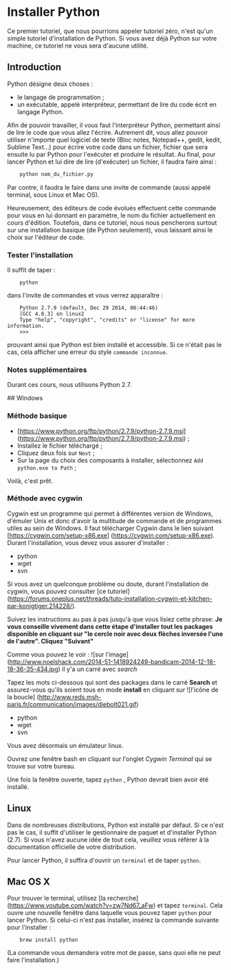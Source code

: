 # Installer Python

Ce premier tutoriel, que nous pourrions appeler tutoriel zéro, n'est qu'un simple tutoriel d'installation de Python.
Si vous avez déjà Python sur votre machine, ce tutoriel ne vous sera d'aucune utilité.

## Introduction

Python désigne deux choses :
* le langage de programmation ;
* un exécutable, appelé interpréteur, permettant de lire du code écrit en langage Python.

Afin de pouvoir travailler, il vous faut l'interpréteur Python, permettant ainsi de lire le code que vous allez l'écrire.
Autrement dit, vous allez pouvoir utiliser n'importe quel logiciel de texte (Bloc notes, Notepad++, gedit, kedit, Sublime Text...)
pour écrire votre code dans un fichier, fichier que sera ensuite lu par Python pour l'exécuter et produire le résultat.
Au final, pour lancer Python et lui dire de lire (d'exécuter) un fichier, il faudra faire ainsi :
```bash
	python nom_du_fichier.py
```
Par contre, il faudra le faire dans une invite de commande (aussi appelé terminal, sous Linux et Mac OS).

Heureusement, des éditeurs de code évolués effectuent cette commande pour vous en lui donnant en paramètre, le nom du fichier actuellement en cours d'édition. Toutefois, dans ce tutoriel, nous nous pencherons surtout sur une installation basique (de Python seulement), vous laissant ainsi le choix sur l'éditeur de code.

### Tester l'installation

Il suffit de taper :
```
	python
```
dans l'invite de commandes et vous verrez apparaître :
```
	Python 2.7.9 (default, Dec 29 2014, 06:44:46) 
	[GCC 4.8.3] on linux2
	Type "help", "copyright", "credits" or "license" for more information.
	>>> 
```
prouvant ainsi que Python est bien installé et accessible. Si ce n'était pas le cas, cela afficher une erreur du style `commande inconnue`.

### Notes supplémentaires

Durant ces cours, nous utilisons Python 2.7.


## Windows

### Méthode basique

* [https://www.python.org/ftp/python/2.7.9/python-2.7.9.msi] (https://www.python.org/ftp/python/2.7.9/python-2.7.9.msi) ;
* Installez le fichier téléchargé ;
* Cliquez deux fois sur `Next` ;
* Sur la page du choix des composants à installer, sélectionnez `Add python.exe to Path` ;

Voilà, c'est prêt.

### Méthode avec cygwin

Cygwin est un programme qui permet à différentes version de Windows, d'émuler Unix et donc d'avoir la multitude de commande et de programmes utiles au sein de Windows. 
Il faut télécharger Cygwin dans le lien suivant [https://cygwin.com/setup-x86.exe] (https://cygwin.com/setup-x86.exe). Durant l'installation, vous devez vous assurer d'installer :
* python
* wget
* svn

Si vous avez un quelconque problème ou doute, durant l'installation de cygwin, vous pouvez consulter [ce tutoriel] (https://forums.oneplus.net/threads/tuto-installation-cygwin-et-kitchen-par-konigtiger.214228/).

Suivez les instructions au pas à pas jusqu'à que vous lisiez cette phrase: **Je vous conseille vivement dans cette étape d'installer tout les packages disponible en cliquant sur "le cercle noir avec deux flèches inversée l'une de l'autre". Cliquez "Suivant"**

Comme vous pouvez le voir :
![sur l'image] (http://www.noelshack.com/2014-51-1418924249-bandicam-2014-12-18-18-36-35-434.jpg)
il y'a un carré avec *search* 

Tapez les mots ci-dessous qui sont des packages dans le carré **Search** et assurez-vous qu'ils soient tous en mode **install** en cliquant sur ![l'icône de la boucle] (http://www.reds.msh-paris.fr/communication/images/diebolt021.gif)

- python
- wget
- svn

Vous avez désormais un émulateur linux.

Ouvrez une fenêtre bash en cliquant sur l'onglet *Cygwin Terminal* qui se trouve sur votre bureau.

Une fois la fenêtre ouverte, tapez ```python``` , Python devrait bien avoir été installé.

## Linux 

Dans de nombreuses distributions, Python est installé par défaut.
Si ce n'est pas le cas, il suffit d'utiliser le gestionnaire de paquet et d'installer Python (2.7). Si vous n'avez aucune idée de tout cela, veuillez vous référer à la documentation officielle de votre distribution.

Pour lancer Python, il suffira d'ouvrir un `terminal` et de taper `python`.

## Mac OS X

Pour trouver le terminal, utilisez [la recherche] (https://www.youtube.com/watch?v=zw7Nd67_aFw) et tapez `terminal`.
Cela ouvre une nouvelle fenêtre dans laquelle vous pouvez taper `python` pour lancer Python.
Si celui-ci n'est pas installer, insérez la commande suivante pour l'installer :
```
	brew install python
```
(La commande vous demandera votre mot de passe, sans quoi elle ne peut faire l'installation.)




